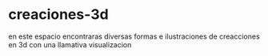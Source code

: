 # creaciones-3d
en este espacio encontraras diversas formas e ilustraciones de creacciones en 3d con una llamativa visualizacion 
